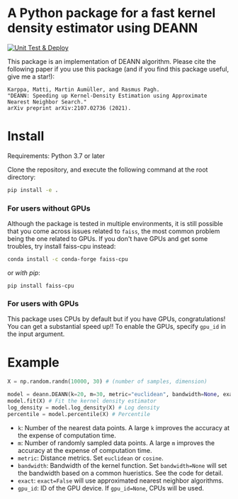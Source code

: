 # A Python package for a fast kernel density estimator using DEANN
[![Unit Test & Deploy](https://github.com/skojaku/DEANN-density-estimator/actions/workflows/main.yml/badge.svg)](https://github.com/skojaku/DEANN-density-estimator/actions/workflows/main.yml)

This package is an implementation of DEANN algorithm. Please cite the following paper if you use this package (and if you find this package useful, give me a star!):

```
Karppa, Matti, Martin Aumüller, and Rasmus Pagh. 
"DEANN: Speeding up Kernel-Density Estimation using Approximate Nearest Neighbor Search." 
arXiv preprint arXiv:2107.02736 (2021).
```

# Install

Requirements: Python 3.7 or later

Clone the repository, and execute the following command at the root directory:
```bash
pip install -e .
```

### For users without GPUs

Although the package is tested in multiple environments, it is still possible that you come across issues related to `faiss`, the most common problem being the one related to GPUs. If you don't have GPUs and get some troubles, try install faiss-cpu instead:

```bash
conda install -c conda-forge faiss-cpu
```

or *with pip*:
```
pip install faiss-cpu
```

### For users with GPUs

This package uses CPUs by default but if you have GPUs, congratulations! You can get a substantial speed up!! To enable the GPUs, specify `gpu_id` in the input argument.


# Example

```python
X = np.random.randn(10000, 30) # (number of samples, dimension)

model = deann.DEANN(k=20, m=30, metric="euclidean", bandwidth=None, exact=True, gpu_id=None)
model.fit(X) # Fit the kernel density estimator
log_density = model.log_density(X) # Log density
percentile = model.percentile(X) # Percentile
```
- `k`: Number of the nearest data points. A large `k` improves the accuracy at the expense of computation time.
- `m`: Number of randomly sampled data points. A large `m` improves the accuracy at the expense of computation time.
- `metric`: Distance metrics. Set `euclidean` or `cosine`.
- `bandwidth`: Bandwidth of the kernel function. Set `bandwidth=None` will set the bandwidth based on a common hueristics. See the code for detail.
- `exact`: `exact=False` will use approximated nearest neighbor algorithms.
- `gpu_id`: ID of the GPU device. If `gpu_id=None`, CPUs will be used.


